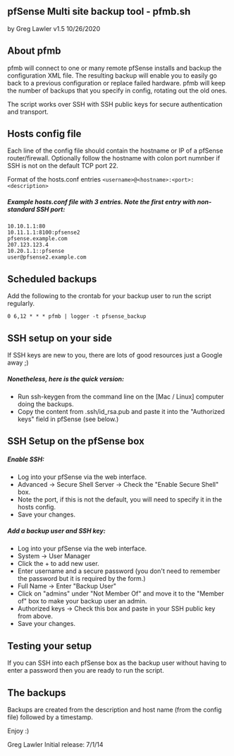 ## pfSense Multi site backup tool - pfmb.sh
by Greg Lawler
v1.5 10/26/2020

## About pfmb
pfmb will connect to one or many remote pfSense installs and backup the configuration XML file.
The resulting backup will enable you to easily go back to a previous configuration or replace failed hardware.
pfmb will keep the number of backups that you specify in config, rotating out the old ones.

The script works over SSH with SSH public keys for secure authentication and transport.

## Hosts config file ##
Each line of the config file should contain the hostname or IP of a pfSense router/firewall. 
Optionally follow the hostname with colon port numnber if SSH is not on the default TCP port 22.

Format of the hosts.conf entries `<username>@<hostname>:<port>:<description>`

##### Example hosts.conf file with 3 entries. Note the first entry with non-standard SSH port:
```
10.10.1.1:80
10.11.1.1:8100:pfsense2
pfsense.example.com
207.123.123.4
10.20.1.1::pfsense
user@pfsense2.example.com
```

## Scheduled backups ##
Add the following to the crontab for your backup user to run the script regularly.

```0 6,12 * * * pfmb | logger -t pfsense_backup```

## SSH setup on your side ##
If SSH keys are new to you, there are lots of good resources just a Google away ;)

##### Nonetheless, here is the quick version:
- Run ssh-keygen from the command line on the [Mac / Linux] computer doing the backups.
- Copy the content from .ssh/id_rsa.pub and paste it into the "Authorized keys" field in pfSense (see below.)

## SSH Setup on the pfSense box ##

##### Enable SSH:
- Log into your pfSense via the web interface.
- Advanced -> Secure Shell Server -> Check the "Enable Secure Shell" box.
- Note the port, if this is not the default, you will need to specify it in the hosts config.
- Save your changes.

##### Add a backup user and SSH key:

- Log into your pfSense via the web interface.
- System -> User Manager
- Click the + to add new user.
- Enter username and a secure password (you don't need to remember the password but it is required by the form.)
- Full Name -> Enter "Backup User"
- Click on "admins" under "Not Member Of" and move it to the "Member of" box to make your backup user an admin.
- Authorized keys -> Check this box and paste in your SSH public key from above.
- Save your changes.

## Testing your setup ##
If you can SSH into each pfSense box as the backup user without having to enter a password then you are ready to run the script.

## The backups ##
Backups are created from the description and host name (from the config file) followed by a timestamp.

Enjoy :)

Greg Lawler
Initial release: 7/1/14
